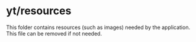 # yt/resources

This folder contains resources (such as images) needed by the application. This file can
be removed if not needed.
